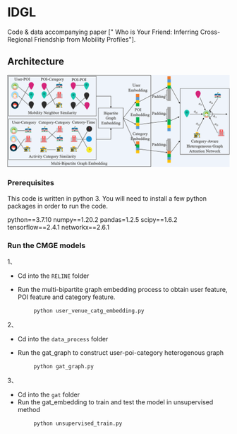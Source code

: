 # IDGL

Code & data accompanying  paper [" Who is Your Friend: Inferring Cross-Regional
Friendship from Mobility Profiles"].


## Architecture
![img.png](img.png)
### Prerequisites
This code is written in python 3. You will need to install a few python packages in order to run the code.

python==3.7.10
numpy==1.20.2
pandas=1.2.5
scipy==1.6.2
tensorflow==2.4.1
networkx==2.6.1

### Run the CMGE  models
1、
* Cd into the `RELINE` folder
* Run the multi-bipartite graph embedding process to obtain user feature, POI feature and category feature.

    ```
         python user_venue_catg_embedding.py
    ```
2、
* Cd into the `data_process` folder
* Run the gat_graph to construct user-poi-category heterogenous graph

    ```
         python gat_graph.py
    ```
3、
* Cd into the `gat` folder
* Run the gat_embedding  to train  and test the model in unsupervised method
    ```
         python unsupervised_train.py
    ```


